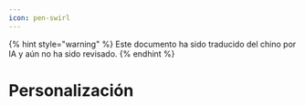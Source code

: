 ```yaml
---
icon: pen-swirl
---
```


{% hint style="warning" %}
Este documento ha sido traducido del chino por IA y aún no ha sido revisado.
{% endhint %}

# Personalización